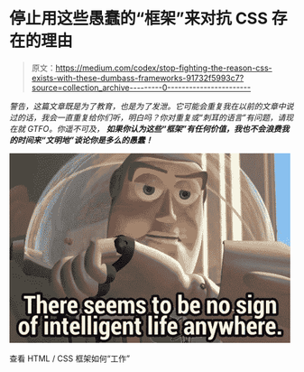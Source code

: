 # 停止用这些愚蠢的“框架”来对抗 CSS 存在的理由

> 原文：<https://medium.com/codex/stop-fighting-the-reason-css-exists-with-these-dumbass-frameworks-91732f5993c7?source=collection_archive---------0----------------------->

*警告，这篇文章既是为了教育，也是为了发泄。它可能会重复我在以前的文章中说过的话，我会一直重复给你们听，明白吗？你对重复或“刺耳的语言”有问题，请现在就 GTFO。你遥不可及，* ***如果你认为这些“框架”有任何价值，我也不会浪费我的时间来“文明地”谈论你是多么的愚蠢！***

![](img/fe7e20f8bff9e51b751cb26024013ae8.png)

查看 HTML / CSS 框架如何“工作”